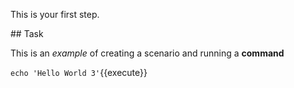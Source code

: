 This is your first step.

## Task

This is an _example_ of creating a scenario and running a **command**

`echo 'Hello World 3'`{{execute}}
